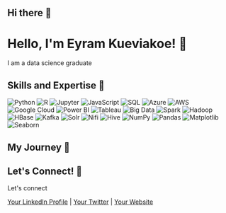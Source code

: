 ## Hi there 👋


# Hello, I'm Eyram Kueviakoe! 👋

I am a data science graduate 

## Skills and Expertise 🔧
![Python](https://img.shields.io/badge/Python-3776AB?style=flat&logo=python&logoColor=white)
![R](https://img.shields.io/badge/R-276DC3?style=flat&logo=r&logoColor=white)
![Jupyter](https://img.shields.io/badge/Jupyter-F37626?style=flat&logo=jupyter&logoColor=white)
![JavaScript](https://img.shields.io/badge/JavaScript-F7DF1E?style=flat&logo=javascript&logoColor=black)
![SQL](https://img.shields.io/badge/SQL-4479A1?style=flat&logo=mysql&logoColor=white)
![Azure](https://img.shields.io/badge/Azure-0078D4?style=flat&logo=microsoftazure&logoColor=white)
![AWS](https://img.shields.io/badge/AWS-232F3E?style=flat&logo=amazonaws&logoColor=white)
![Google Cloud](https://img.shields.io/badge/Google_Cloud-4285F4?style=flat&logo=googlecloud&logoColor=white)
![Power BI](https://img.shields.io/badge/Power_BI-F2C94C?style=flat&logo=powerbi&logoColor=black)
![Tableau](https://img.shields.io/badge/Tableau-E97627?style=flat&logo=tableau&logoColor=white)
![Big Data](https://img.shields.io/badge/Big_Data-0072C6?style=flat&logo=apache&logoColor=white)
![Spark](https://img.shields.io/badge/Spark-E25A1C?style=flat&logo=apache-spark&logoColor=white)
![Hadoop](https://img.shields.io/badge/Hadoop-FCC624?style=flat&logo=apache-hadoop&logoColor=black)
![HBase](https://img.shields.io/badge/HBase-7B42BC?style=flat&logo=apache-hbase&logoColor=white)
![Kafka](https://img.shields.io/badge/Kafka-231F20?style=flat&logo=apache-kafka&logoColor=white)
![Solr](https://img.shields.io/badge/Solr-5B5B5B?style=flat&logo=apache-solr&logoColor=white)
![Nifi](https://img.shields.io/badge/Nifi-00A8B5?style=flat&logo=apache-nifi&logoColor=white)
![Hive](https://img.shields.io/badge/Hive-FCE76E?style=flat&logo=apache-hive&logoColor=black)
![NumPy](https://img.shields.io/badge/NumPy-013243?style=flat&logo=numpy&logoColor=white)
![Pandas](https://img.shields.io/badge/Pandas-150458?style=flat&logo=pandas&logoColor=white)
![Matplotlib](https://img.shields.io/badge/Matplotlib-003DA5?style=flat&logo=matplotlib&logoColor=white)
![Seaborn](https://img.shields.io/badge/Seaborn-30B0C7?style=flat&logo=seaborn&logoColor=white)


## My Journey 🌟



## Let's Connect! 🤝
Let's connect

[Your LinkedIn Profile](#) | [Your Twitter](#) | [Your Website](#)




<!--
**kueyram/kueyram** is a ✨ _special_ ✨ repository because its `README.md` (this file) appears on your GitHub profile.

Here are some ideas to get you started:

- 🔭 I’m currently working on ...
- 🌱 I’m currently learning ...
- 👯 I’m looking to collaborate on ...
- 🤔 I’m looking for help with ...
- 💬 Ask me about ...
- 📫 How to reach me: ...
- 😄 Pronouns: ...
- ⚡ Fun fact: ...
-->
